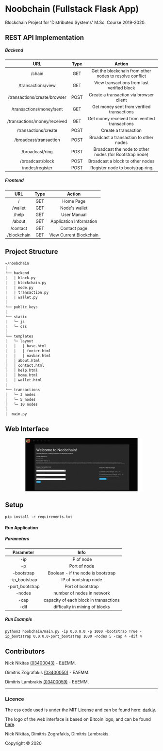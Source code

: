 # Noobchain (Fullstack Flask App)

Blockchain Project for 'Distributed Systems' M.Sc. Course 2019-2020.


## REST API Implementation

##### Backend
| URL                        | Type | Action  |
|:--------------------------:|:----:|:-------:|
|/chain                      | GET  |Get the blockchain from other nodes to resolve conflict|
|/transactions/view 	     | GET 	|View transactions from last verified block|
|/transactions/create/browser| POST |Create a transaction via browser client|
|/transactions/money/sent 	 | GET 	|Get money sent from verified transactions|
|/transactions/money/received| GET |Get money received from verified transactions|
|/transactions/create        | POST |Create a transaction|
|/broadcast/transaction      | POST |Broadcast a transaction to other nodes|
|/broadcast/ring 	         | POST |Broadcast the node to other nodes (for Bootstrap node)|
|/broadcast/block            | POST |Broadcast a block to other nodes|
|/nodes/register             | POST |Register node to bootstrap ring|

##### Frontend
| URL      | Type| Action                     |
|:--------:|:---:|:--------------------------:|
| /        | GET | Home Page                  |
| /wallet  | GET | Node's wallet              |
| /help    | GET | User Manual                |
| /about   | GET | Application Information    |
| /contact | GET | Contact page               |
| /blockchain | GET | View Current Blockchain |

## Project Structure
```
~/noobchain
│
└── backend
|   | block.py
|   | blockchain.py
|   | node.py
|   | transaction.py
|   | wallet.py
│
└── public_keys
│
└── static
|   └─ js
|   └─ css
│
└── templates
│   └─ layout
│   │   │ base.html
│   │   │ footer.html
│   │   │ navbar.html
│   │ about.html
│   │ contact.html
│   │ help.html
│   │ home.html
│   │ wallet.html
│
└── transactions
│   └─ 3 nodes
│   └─ 5 nodes
│   └─ 10 nodes
│
│  main.py
```

## Web Interface

<div style="display:block;margin:auto;height:80%;width:80%">
  <img src="./noobchain/static/noobchain.gif">
</div>

## Setup 

```
pip install -r requirements.txt
```
#### Run Application
##### Parameters
| Parameter      | Info|
|:--------------:|:---:|
| -ip            | IP of node | 
| -p             | Port of node | 
| -bootstrap     | Boolean - if the node is bootstrap |
| -ip_bootstrap  | IP of bootstrap node | 
| -port_bootstrap| Port of bootstrap |
| -nodes         | number of nodes in network | 
| -cap           | capacity of each block in transactions | 
| -dif           | difficulty in mining of blocks | 
##### Run Example
```
python3 noobchain/main.py -ip 0.0.0.0 -p 1000 -bootstrap True -ip_bootstrap 0.0.0.0-port_bootstrap 1000 -nodes 5 -cap 4 -dif 4
```

## Contributors


Nick Nikitas [(03400043)](https://github.com/nikoshet) - ΕΔΕΜΜ.

Dimitris Zografakis [(03400050)](https://github.com/dimzog) - ΕΔΕΜΜ.

Dimitris Lambrakis [(03400059)](https://github.com) - ΕΔΕΜΜ.

---
### Licence

The css code used is under the MIT License and can be found here: [darkly](https://bootswatch.com/darkly/).

The logo of the web interface is based on Bitcoin logo, and can be found [here](https://bitcoin.org/en/).

Nick Nikitas, Dimitris Zografakis, Dimitris Lambrakis.

Copyright © 2020

